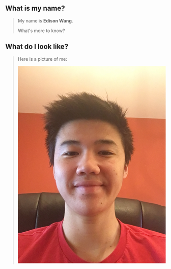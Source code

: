 
## What is my name?

> My name is **Edison Wang**.
>
> What's more to know?

## What do I look like?

> Here is a picture of me:
>
> ![me](images/self-picture.jpg)

